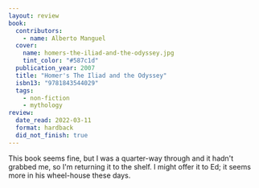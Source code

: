 ```yaml
---
layout: review
book:
  contributors:
    - name: Alberto Manguel
  cover:
    name: homers-the-iliad-and-the-odyssey.jpg
    tint_color: "#587c1d"
  publication_year: 2007
  title: "Homer's The Iliad and the Odyssey"
  isbn13: "9781843544029"
  tags:
    - non-fiction
    - mythology
review:
  date_read: 2022-03-11
  format: hardback
  did_not_finish: true
---
```


This book seems fine, but I was a quarter-way through and it hadn't grabbed me, so I'm returning it to the shelf.
I might offer it to Ed; it seems more in his wheel-house these days.

